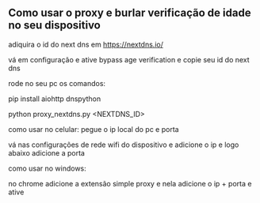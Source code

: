 ## Como usar o proxy e burlar verificação de idade no seu dispositivo

adiquira o id do next dns em https://nextdns.io/

vá em configuração e ative bypass age verification e copie seu id do next dns

rode no seu pc os comandos:

pip install aiohttp dnspython

python proxy_nextdns.py <PORTA> <NEXTDNS_ID>

como usar no celular:
pegue o ip local do pc e porta

vá nas configurações de rede wifi do dispositivo e adicione o ip e logo abaixo adicione a porta

como usar no windows:

no chrome adicione a extensão simple proxy e nela adicione o ip + porta e ative

